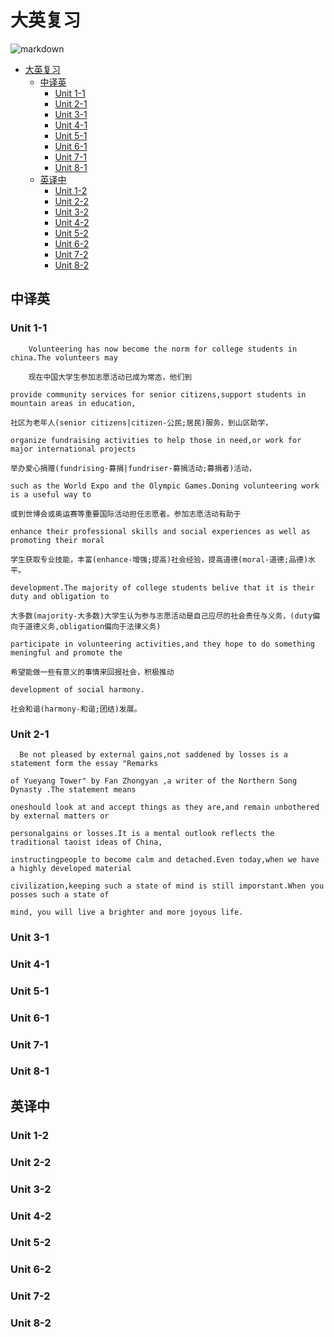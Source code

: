 # 大英复习

![markdown](https://i0.hdslb.com/bfs/garb/e6990f8cb288b761776266818c613b520531248f.png@80h.webp "程欣的复习资料")

- [大英复习](#大英复习)
  - [中译英](#中译英)
    - [Unit 1-1](#unit-1-1)
    - [Unit 2-1](#unit-2-1)
    - [Unit 3-1](#unit-3-1)
    - [Unit 4-1](#unit-4-1)
    - [Unit 5-1](#unit-5-1)
    - [Unit 6-1](#unit-6-1)
    - [Unit 7-1](#unit-7-1)
    - [Unit 8-1](#unit-8-1)
  - [英译中](#英译中)
    - [Unit 1-2](#unit-1-2)
    - [Unit 2-2](#unit-2-2)
    - [Unit 3-2](#unit-3-2)
    - [Unit 4-2](#unit-4-2)
    - [Unit 5-2](#unit-5-2)
    - [Unit 6-2](#unit-6-2)
    - [Unit 7-2](#unit-7-2)
    - [Unit 8-2](#unit-8-2)

## 中译英

### Unit 1-1

        Volunteering has now become the norm for college students in china.The volunteers may

        现在中国大学生参加志愿活动已成为常态，他们到

    provide community services for senior citizens,support students in mountain areas in education,

    社区为老年人(senior citizens|citizen-公民;居民)服务，到山区助学，

    organize fundraising activities to help those in need,or work for major international projects

    举办爱心捐赠(fundrising-募捐|fundriser-募捐活动;募捐者)活动，

    such as the World Expo and the Olympic Games.Doning volunteering work is a useful way to

    或到世博会或奥运赛等重要国际活动担任志愿者。参加志愿活动有助于

    enhance their professional skills and social experiences as well as promoting their moral

    学生获取专业技能，丰富(enhance-增强;提高)社会经验，提高道德(moral-道德;品德)水平。

    development.The majority of college students belive that it is their duty and obligation to

    大多数(majority-大多数)大学生认为参与志愿活动是自己应尽的社会责任与义务，(duty偏向于道德义务,obligation偏向于法律义务)

    participate in volunteering activities,and they hope to do something meningful and promote the

    希望能做一些有意义的事情来回报社会，积极推动

    development of social harmony.

    社会和谐(harmony-和谐;团结)发展。

### Unit 2-1

      Be not pleased by external gains,not saddened by losses is a statement form the essay "Remarks

    of Yueyang Tower" by Fan Zhongyan ,a writer of the Northern Song Dynasty .The statement means

    oneshould look at and accept things as they are,and remain unbothered by external matters or

    personalgains or losses.It is a mental outlook reflects the traditional taoist ideas of China,

    instructingpeople to become calm and detached.Even today,when we have a highly developed material

    civilization,keeping such a state of mind is still imporstant.When you posses such a state of

    mind, you will live a brighter and more joyous life.

### Unit 3-1

### Unit 4-1

### Unit 5-1

### Unit 6-1

### Unit 7-1

### Unit 8-1

## 英译中

### Unit 1-2

### Unit 2-2

### Unit 3-2

### Unit 4-2

### Unit 5-2

### Unit 6-2

### Unit 7-2

### Unit 8-2
